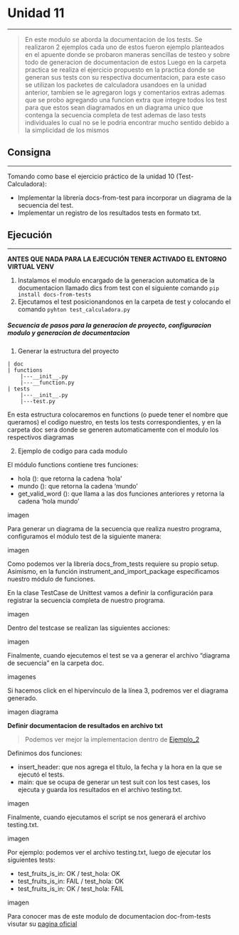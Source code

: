 # Unidad 11
---
>En este modulo se aborda la documentacion de los tests.
>Se realizaron 2 ejemplos cada uno de estos fueron ejemplo planteados en el apuente donde se probaron maneras sencillas de testeo y sobre todo de generacion de documentacion de estos
>Luego en la carpeta practica se realiza el ejercicio propuesto en la practica donde se generan sus tests con su respectiva documentacion, para este caso se utilizan los packetes de calculadora usandoes en la unidad anterior, tambien se le agregaron logs y comentarios extras ademas que se probo agregando una funcion extra que integre todos los test para que estos sean diagramados en un diagrama unico que contenga la secuencia completa de test ademas de laso tests individuales lo cual no se le podria encontrar mucho sentido debido a la simplicidad de los mismos

## Consigna
---
Tomando como base el ejercicio práctico de la unidad 10
(Test-Calculadora):
* Implementar la librería docs-from-test para incorporar un diagrama
de la secuencia del test.
* Implementar un registro de los resultados tests en formato txt.

## Ejecución
---

**ANTES QUE NADA PARA LA EJECUCIÓN TENER ACTIVADO EL ENTORNO VIRTUAL VENV**

1) Instalamos el modulo encargado de la generacion automatica de la documentacion llamado dics from test con el siguiente comando <code>pip install docs-from-tests</code>
2) Ejecutamos el test posicionandonos en la carpeta de test y colocando el comando <code>pyhton test_calculadora.py</code>

##### Secuencia de pasos para la generacion de proyecto, configuracion modulo y generacion de documentacion

1) Generar la estructura del proyecto

~~~
| doc
| functions
    |---__init__.py
    |---__function.py
| tests
    |---__init__.py
    |---test.py
~~~

En esta estructura colocaremos en functions (o puede tener el nombre que queramos) el codigo nuestro, en tests los tests correspondientes, y en la carpeta doc sera donde se generen automaticamente con el modulo los respectivos diagramas

2) Ejemplo de codigo para cada modulo

El módulo functions contiene tres funciones:
* hola (): que retorna la cadena ‘hola’
* mundo (): que retorna la cadena ‘mundo’
* get_valid_word (): que llama a las dos funciones anteriores y
retorna la cadena ‘hola mundo’

imagen

Para generar un diagrama de la secuencia que realiza nuestro
programa, configuramos el módulo test de la siguiente manera:

imagen

Como podemos ver la librería docs_from_tests requiere su propio
setup. Asimismo, en la función instrument_and_import_package
especificamos nuestro módulo de funciones.

En la clase TestCase de Unittest vamos a definir la configuración para
registrar la secuencia completa de nuestro programa.

imagen

Dentro del testcase se realizan las siguientes acciones:

imagen

Finalmente, cuando ejecutemos el test se va a generar el archivo
“diagrama de secuencia” en la carpeta doc.

imagenes

Si hacemos click en el hipervínculo de la línea 3, podremos ver el
diagrama generado.

imagen diagrama

**Definir documentacion de resultados en archivo txt**

>Podemos ver mejor la implementacion dentro de [Ejemplo_2]()

Definimos dos funciones:

* insert_header: que nos agrega el título, la fecha y la hora en la que
se ejecutó el tests.
* main: que se ocupa de generar un test suit con los test cases, los
ejecuta y guarda los resultados en el archivo testing.txt.

imagen

Finalmente, cuando ejecutamos el script se nos generará el archivo
testing.txt.

imagen

Por ejemplo: podemos ver el archivo testing.txt, luego de ejecutar los
siguientes tests:
* test_fruits_is_in: OK / test_hola: OK
* test_fruits_is_in: FAIL / test_hola: OK
* test_fruits_is_in: OK / test_hola: FAIL

imagen

Para conocer mas de este modulo de documentacion doc-from-tests visutar su [pagina oficial](https://pypi.org/project/docs-from-tests/)

